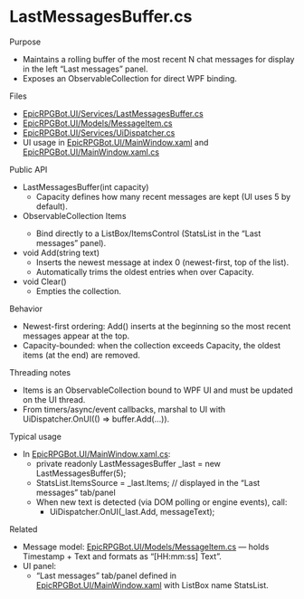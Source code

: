 # LastMessagesBuffer.cs

Purpose
- Maintains a rolling buffer of the most recent N chat messages for display in the left “Last messages” panel.
- Exposes an ObservableCollection<MessageItem> for direct WPF binding.

Files
- [EpicRPGBot.UI/Services/LastMessagesBuffer.cs](EpicRPGBot.UI/Services/LastMessagesBuffer.cs:1)
- [EpicRPGBot.UI/Models/MessageItem.cs](EpicRPGBot.UI/Models/MessageItem.cs:1)
- [EpicRPGBot.UI/Services/UiDispatcher.cs](EpicRPGBot.UI/Services/UiDispatcher.cs:1)
- UI usage in [EpicRPGBot.UI/MainWindow.xaml](EpicRPGBot.UI/MainWindow.xaml:1) and [EpicRPGBot.UI/MainWindow.xaml.cs](EpicRPGBot.UI/MainWindow.xaml.cs:1)

Public API
- LastMessagesBuffer(int capacity)
  - Capacity defines how many recent messages are kept (UI uses 5 by default).
- ObservableCollection<MessageItem> Items
  - Bind directly to a ListBox/ItemsControl (StatsList in the “Last messages” panel).
- void Add(string text)
  - Inserts the newest message at index 0 (newest-first, top of the list).
  - Automatically trims the oldest entries when over Capacity.
- void Clear()
  - Empties the collection.

Behavior
- Newest-first ordering: Add() inserts at the beginning so the most recent messages appear at the top.
- Capacity-bounded: when the collection exceeds Capacity, the oldest items (at the end) are removed.

Threading notes
- Items is an ObservableCollection bound to WPF UI and must be updated on the UI thread.
- From timers/async/event callbacks, marshal to UI with UiDispatcher.OnUI(() => buffer.Add(...)).

Typical usage
- In [EpicRPGBot.UI/MainWindow.xaml.cs](EpicRPGBot.UI/MainWindow.xaml.cs:1):
  - private readonly LastMessagesBuffer _last = new LastMessagesBuffer(5);
  - StatsList.ItemsSource = _last.Items; // displayed in the “Last messages” tab/panel
  - When new text is detected (via DOM polling or engine events), call:
    - UiDispatcher.OnUI(_last.Add, messageText);

Related
- Message model: [EpicRPGBot.UI/Models/MessageItem.cs](EpicRPGBot.UI/Models/MessageItem.cs:1) — holds Timestamp + Text and formats as “[HH:mm:ss] Text”.
- UI panel:
  - “Last messages” tab/panel defined in [EpicRPGBot.UI/MainWindow.xaml](EpicRPGBot.UI/MainWindow.xaml:1) with ListBox name StatsList.